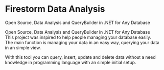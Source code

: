 # Firestorm Data Analysis
Open Source, Data Analysis and QueryBuilder in .NET for Any Database

Open Source, Data Analysis and QueryBuilder in .NET for Any Database
This project was inspired to help people managing your database easily.
The main function is managing your data in an easy way, querying your data in an simple view.

With this tool you can query, insert, update and delete data without a need  knowledge in programming language with an simple initial setup.

